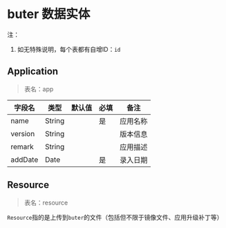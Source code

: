 # buter 数据实体

注：

1. 如无特殊说明，每个表都有自增ID：`id`

## Application
> 表名：app

字段名 | 类型 | 默认值 | 必填 | 备注 
---------|----------|---------|----------|---------
name|String||是|应用名称
version|String|||版本信息
remark|String|||应用描述
addDate|Date||是|录入日期


## Resource
> 表名：resource

`Resource`指的是上传到`buter`的文件（包括但不限于镜像文件、应用升级补丁等）